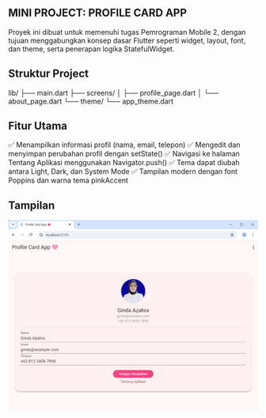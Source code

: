 ## MINI PROJECT: PROFILE CARD APP
Proyek ini dibuat untuk memenuhi tugas Pemrograman Mobile 2, dengan tujuan menggabungkan konsep dasar Flutter seperti widget, layout, font, dan theme, serta penerapan logika StatefulWidget.

## Struktur Project
lib/
 ├── main.dart
 ├── screens/
 │    ├── profile_page.dart
 │    └── about_page.dart
 └── theme/
      └── app_theme.dart

## Fitur Utama
✅ Menampilkan informasi profil (nama, email, telepon)
✅ Mengedit dan menyimpan perubahan profil dengan setState()
✅ Navigasi ke halaman Tentang Aplikasi menggunakan Navigator.push()
✅ Tema dapat diubah antara Light, Dark, dan System Mode
✅ Tampilan modern dengan font Poppins dan warna tema pinkAccent

## Tampilan 
![Halaman Utama](S1.png)
